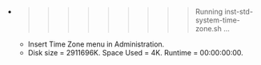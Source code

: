 * >>>>>>>>> Running inst-std-system-time-zone.sh ...
  * Insert Time Zone menu in Administration.
  * Disk size = 2911696K. Space Used = 4K. Runtime = 00:00:00:00.
